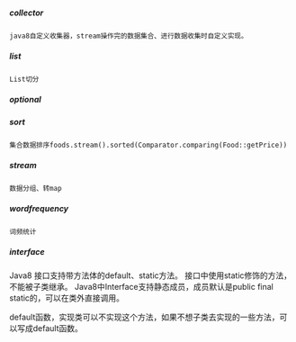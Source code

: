 

##### collector
    java8自定义收集器，stream操作完的数据集合、进行数据收集时自定义实现。

##### list
    List切分
##### optional
    
##### sort
    集合数据排序foods.stream().sorted(Comparator.comparing(Food::getPrice))
##### stream
    数据分组、转map
##### wordfrequency
    词频统计


##### interface
Java8 接口支持带方法体的default、static方法。
接口中使用static修饰的方法，不能被子类继承。
Java8中Interface支持静态成员，成员默认是public final static的，可以在类外直接调用。

default函数，实现类可以不实现这个方法，如果不想子类去实现的一些方法，可以写成default函数。